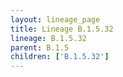 ```yaml
---
layout: lineage_page
title: Lineage B.1.5.32
lineage: B.1.5.32
parent: B.1.5
children: ['B.1.5.32']
---
```

